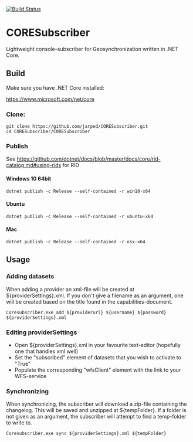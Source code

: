 [![Build Status](https://travis-ci.org/jarped/CORESubscriber.svg?branch=master)](https://travis-ci.org/jarped/CORESubscriber)

# CORESubscriber

Lightweight console-subscriber for Geosynchronization written in .NET Core.

## Build

Make sure you have .NET Core installed:

https://www.microsoft.com/net/core

### Clone:

```
git clone https://github.com/jarped/CORESubscriber.git
cd CORESubscriber/CORESubscriber
```

### Publish

See https://github.com/dotnet/docs/blob/master/docs/core/rid-catalog.md#using-rids for RID

#### Windows 10 64bit
```
dotnet publish -c Release --self-contained -r win10-x64
```
#### Ubuntu
```
dotnet publish -c Release --self-contained -r ubuntu-x64
```
#### Mac
```
dotnet publish -c Release --self-contained -r osx-x64
```

## Usage

### Adding datasets

When adding a provider an xml-file will be created at ${providerSettings}.xml. If you don't give a filename as an argument, one will be created based on the title found in the capabilities-document.

```
Coresubscriber.exe add ${providerurl} ${username} ${password} ${providerSettings}.xml
```
### Editing providerSettings

* Open ${providerSettings}.xml in your favourite text-editor (hopefully one that handles xml well)
* Set the "subscribed" element of datasets that you wish to activate to "True"
* Populate the corresponding "wfsClient" element with the link to your WFS-service

### Synchronizing

When synchronizing, the subscriber will download a zip-file containing the changelog. This will be saved and unzipped at ${tempFolder}. If a folder is not given as an argument, the subscriber will attempt to find a temp-folder to write to.

```
Coresubscriber.exe sync ${providerSettings}.xml ${tempFolder}
```

